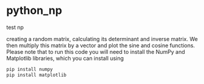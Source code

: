 # python_np
test np

creating a random matrix, calculating its determinant and inverse matrix.
We then multiply this matrix by a vector and plot the sine and cosine functions.
Please note that to run this code you will need to install the NumPy and Matplotlib libraries, which you can install using
```python
pip install numpy
pip install matplotlib
```
